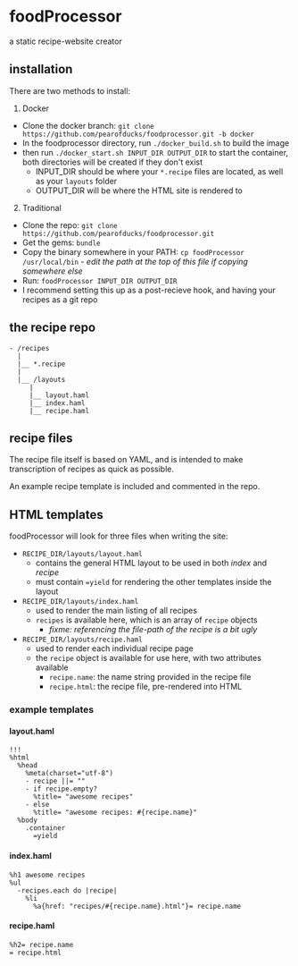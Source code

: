 # foodProcessor

a static recipe-website creator

## installation

There are two methods to install:

1. Docker
  - Clone the docker branch: `git clone https://github.com/pearofducks/foodprocessor.git -b docker`
  - In the foodprocessor directory, run `./docker_build.sh` to build the image
  - then run `./docker_start.sh INPUT_DIR OUTPUT_DIR` to start the container, both directories will be created if they don't exist
    - INPUT_DIR should be where your `*.recipe` files are located, as well as your `layouts` folder
    - OUTPUT_DIR will be where the HTML site is rendered to
2. Traditional
  - Clone the repo: `git clone https://github.com/pearofducks/foodprocessor.git`
  - Get the gems: `bundle`
  - Copy the binary somewhere in your PATH: `cp foodProcessor /usr/local/bin` - *edit the path at the top of this file if copying somewhere else*
  - Run: `foodProcessor INPUT_DIR OUTPUT_DIR`
  - I recommend setting this up as a post-recieve hook, and having your recipes as a git repo

## the recipe repo

```
- /recipes
  |
  |__ *.recipe
  |
  |__ /layouts
     |
     |__ layout.haml
     |__ index.haml
     |__ recipe.haml
```

## recipe files

The recipe file itself is based on YAML, and is intended to make transcription of recipes as quick as possible.

An example recipe template is included and commented in the repo.

## HTML templates

foodProcessor will look for three files when writing the site:

- `RECIPE_DIR/layouts/layout.haml`
  - contains the general HTML layout to be used in both *index* and *recipe*
  - must contain `=yield` for rendering the other templates inside the layout
- `RECIPE_DIR/layouts/index.haml`
  - used to render the main listing of all recipes
  - `recipes` is available here, which is an array of `recipe` objects
    - *fixme: referencing the file-path of the recipe is a bit ugly*
- `RECIPE_DIR/layouts/recipe.haml`
  - used to render each individual recipe page
  - the `recipe` object is available for use here, with two attributes available
    - `recipe.name`: the name string provided in the recipe file
    - `recipe.html`: the recipe file, pre-rendered into HTML

### example templates

#### layout.haml

```
!!!
%html
  %head
    %meta(charset="utf-8")
    - recipe ||= ""
    - if recipe.empty?
      %title= "awesome recipes"
    - else
      %title= "awesome recipes: #{recipe.name}"
  %body
    .container
      =yield
```

#### index.haml

```
%h1 awesome recipes
%ul
  -recipes.each do |recipe|
    %li
      %a{href: "recipes/#{recipe.name}.html"}= recipe.name
```

#### recipe.haml

```
%h2= recipe.name
= recipe.html
```
